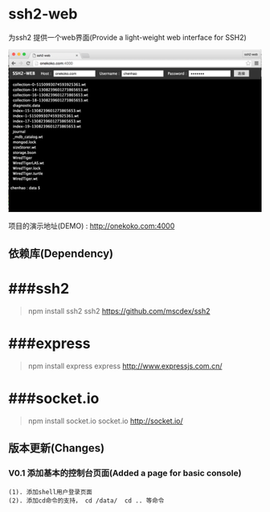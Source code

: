 # ssh2-web
为ssh2 提供一个web界面(Provide a light-weight web interface for SSH2)

![image](https://github.com/Hao8816/ssh2-web/blob/master/screenshot/index_page.png)
 
项目的演示地址(DEMO) : http://onekoko.com:4000

## 依赖库(Dependency)
###ssh2
=======
> npm install ssh2
> ssh2 https://github.com/mscdex/ssh2

###express
=======
> npm install express
> express  http://www.expressjs.com.cn/

###socket.io
=======
> npm install socket.io
> socket.io http://socket.io/




## 版本更新(Changes)
### V0.1  添加基本的控制台页面(Added a page for basic console)
    (1). 添加shell用户登录页面
    (2). 添加cd命令的支持， cd /data/  cd .. 等命令

